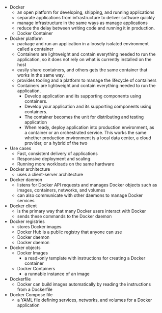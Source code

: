 - Docker
  - an open platform for developing, shipping, and running applications
  - separate applications from infrastructure to deliver software quickly
  - manage infrastructure in the same ways as manage applications
  - reduce the delay between writing code and running it in production.
  - Docker Container
- Docker platform
  - package and run an application in a loosely isolated environment called a container
  - Containers are lightweight and contain everything needed to run the application, 
  so it does not rely on what is currently installed on the host
  - easily share containers, and others gets the same container that works in the same way.
  - provides tooling and a platform to manage the lifecycle of containers
  - Containers are lightweight and contain everything needed to run the application, 
    - Develop application and its supporting components using containers.
    - Develop your application and its supporting components using containers.
    - The container becomes the unit for distributing and testing application
    - When ready, deploy application into production environment, as a container or an orchestrated service.
      This works the same whether production environment is a local data center, a cloud provider, or a hybrid of the two
- Use cases
  - Fast, consistent delivery of applications
  - Responsive deployment and scaling 
  - Running more workloads on the same hardware
- Docker architecture
  - uses a client-server architecture 
- Docker daemon 
  - listens for Docker API requests and manages Docker objects such as images, containers, networks, and volumes
  - can also communicate with other daemons to manage Docker services
- Docker client
  - is the primary way that many Docker users interact with Docker
  - sends these commands to the Docker daemon
- Docker registries 
  - stores Docker images 
  - Docker Hub is a public registry that anyone can use
  - Docker daemon 
  - Docker daemon 
- Docker objects
  - Docker Images 
    - a read-only template with instructions for creating a Docker container 
  - Docker Containers 
    - a runnable instance of an image
- Dockerfile
  - Docker can build images automatically by reading the instructions from a Dockerfile
- Docker Compose file
  - a YAML file defining services, networks, and volumes for a Docker application